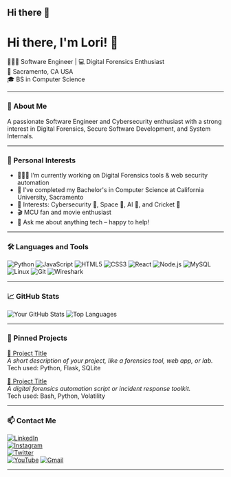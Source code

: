 ## Hi there 👋

<!--
**hashtags2023/hashtags2023** is a ✨ _special_ ✨ repository because its `README.md` (this file) appears on your GitHub profile.

Here are some ideas to get you started:

- 🔭 I’m currently working on ...
- 🌱 I’m currently learning ...
- 👯 I’m looking to collaborate on ...
- 🤔 I’m looking for help with ...
- 💬 Ask me about ...
- 📫 How to reach me: ...
- 😄 Pronouns: ...
- ⚡ Fun fact: ...
-->

# Hi there, I'm Lori! 👋

👨🏻‍💻 Software Engineer | 💻 Digital Forensics Enthusiast  
📍 Sacramento, CA USA    
🎓 BS in Computer Science

---

### 🚀 About Me

A passionate Software Engineer and Cybersecurity enthusiast with a strong interest in Digital Forensics, Secure Software Development, and System Internals.

---

### 🧠 Personal Interests

- 👨🏽‍💻 I’m currently working on Digital Forensics tools & web security automation
- 💼 I’ve completed my Bachelor's in Computer Science at California University, Sacramento
- 🤔 Interests: Cybersecurity 🔐, Space 🚀, AI 🤖, and Cricket 🏏
- 🎬 MCU fan and movie enthusiast
- 💬 Ask me about anything tech – happy to help!

---

### 🛠️ Languages and Tools

![Python](https://img.shields.io/badge/-Python-3776AB?style=flat&logo=python&logoColor=white)
![JavaScript](https://img.shields.io/badge/-JavaScript-F7DF1E?style=flat&logo=javascript&logoColor=black)
![HTML5](https://img.shields.io/badge/-HTML5-E34F26?style=flat&logo=html5&logoColor=white)
![CSS3](https://img.shields.io/badge/-CSS3-1572B6?style=flat&logo=css3)
![React](https://img.shields.io/badge/-React-20232A?style=flat&logo=react&logoColor=61DAFB)
![Node.js](https://img.shields.io/badge/-Node.js-43853D?style=flat&logo=node.js&logoColor=white)
![MySQL](https://img.shields.io/badge/-MySQL-00758F?style=flat&logo=mysql&logoColor=white)
![Linux](https://img.shields.io/badge/-Linux-FCC624?style=flat&logo=linux&logoColor=black)
![Git](https://img.shields.io/badge/-Git-F05032?style=flat&logo=git&logoColor=white)
![Wireshark](https://img.shields.io/badge/-Wireshark-1679A7?style=flat&logo=wireshark&logoColor=white)

---

### 📈 GitHub Stats

![Your GitHub Stats](https://github-readme-stats.vercel.app/api?username=yourusername&show_icons=true&theme=radical)
![Top Languages](https://github-readme-stats.vercel.app/api/top-langs/?username=yourusername&layout=compact&theme=radical)

---

### 📌 Pinned Projects

[🔹 Project Title](https://github.com/yourusername/yourproject)  
_A short description of your project, like a forensics tool, web app, or lab._  
Tech used: Python, Flask, SQLite

[🔹 Project Title](https://github.com/yourusername/yourproject2)  
_A digital forensics automation script or incident response toolkit._  
Tech used: Bash, Python, Volatility

---

### 📫 Contact Me

[![LinkedIn](https://img.shields.io/badge/-LinkedIn-0077B5?style=flat&logo=linkedin&logoColor=white)](https://linkedin.com/in/yourlinkedin)  
[![Instagram](https://img.shields.io/badge/-Instagram-E4405F?style=flat&logo=instagram&logoColor=white)](https://instagram.com/yourhandle)  
[![Twitter](https://img.shields.io/badge/-Twitter-1DA1F2?style=flat&logo=twitter&logoColor=white)](https://twitter.com/yourhandle)  
[![YouTube](https://img.shields.io/badge/-YouTube-FF0000?style=flat&logo=youtube&logoColor=white)](https://youtube.com/yourchannel)
[![Gmail](https://img.shields.io/badge/-Gmail-D14836?style=flat&logo=gmail&logoColor=white)](mailto:youremail@gmail.com)

---
